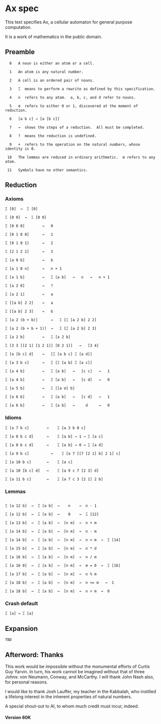 # Ax spec


This text specifies Ax, a cellular automaton for general purpose computation.

It is a work of mathematics in the public domain.


## Preamble 

```
  0   A noun is either an atom or a cell.
 
  1   An atom is any natural number.

  2   A cell is an ordered pair of nouns.

  3   Ξ  means to perform a rewrite as defined by this specification.    

  4   n  refers to any atom.  a, b, c, and d refer to nouns. 
 
  5   σ  refers to either 0 or 1, discovered at the moment of reduction.
 
  6   [a b c] → [a [b c]]

  7   →  shows the steps of a reduction.  All must be completed.

  8   ?  means the reduction is undefined.

  9   +  refers to the operation on the natural numbers, whose identity is 0.

 10   The lemmas are reduced in ordinary arithmetic.  m refers to any atom.

 11   Symbols have no other semantics.
```


## Reduction


### Axioms

```
Ξ [0]  →  Ξ [0]  

Ξ [0 0]  →  Ξ [0 0]

Ξ [0 0 0]        →   0

Ξ [0 1 0 0]      →   1    

Ξ [0 1 0 1]      →   2

Ξ [2 1 2 1]      →   3

Ξ [a 0 b]        →   b

Ξ [a 1 0 n]      →   n + 1 

Ξ [a 1 b]        →   Ξ [a b]   →   n   →   n + 1 

Ξ [a 2 0]        →   ?

Ξ [a 2 1]        →   a

Ξ [[a b] 2 2]    →   a

Ξ [[a b] 2 3]    →   b

Ξ [a 2 (b + b)]      →   Ξ [Ξ [a 2 b] 2 2]

Ξ [a 2 (b + b + 1)]  →   Ξ [Ξ [a 2 b] 2 3]

Ξ [a 2 b]        →   Ξ [a 2 b]

Ξ [3 3 [[2 1] [1 2 1]] [0 2 1]]   →   [3 4]

Ξ [a [b c] d]    →   [Ξ [a b c] Ξ [a d]]

Ξ [a 3 b c]      →   Ξ [Ξ [a b] Ξ [a c]]

Ξ [a 4 b]        →   Ξ [a b]   →   [c c]   →   1

Ξ [a 4 b]        →   Ξ [a b]   →   [c d]   →   0

Ξ [a 5 b]        →   Ξ [[a σ] b]  

Ξ [a 6 b]        →   Ξ [a b]   →   [c d]   →   1

Ξ [a 6 b]        →   Ξ [a b]   →     d     →   0

```


### Idioms

```
Ξ [a 7 b c]        →    Ξ [a 3 b 0 c]

Ξ [a 8 b c d]      →    Ξ [a b] → 1 → Ξ [a c]

Ξ [a 8 b c d]      →    Ξ [a b] → 0 → Ξ [a d]

Ξ [a 9 b c]          →    Ξ [a 7 [[7 [2 1] b] 2 1] c]

Ξ [a 10 b c]       →    Ξ [a c]

Ξ [a 10 [b c] d]   →    Ξ [a 9 c 7 [2 3] d]

Ξ [a 11 b c]       →    Ξ [a 7 c 3 [2 1] 2 b]

```


### Lemmas

```

Ξ [a 12 b]  →  Ξ [a b]  →    n    →  n - 1

Ξ [a 12 b]  →  Ξ [a b]  →    0    →  Ξ [12]

Ξ [a 13 b]  →  Ξ [a b]  →  [n m]  →  n + m 

Ξ [a 14 b]  →  Ξ [a b]  →  [n m]  →  n - m

Ξ [a 14 b]  →  Ξ [a b]  →  [n m]  →  n < m  →  Ξ [14]

Ξ [a 15 b]  →  Ξ [a b]  →  [n m]  →  n * d

Ξ [a 16 b]  →  Ξ [a b]  →  [n m]  →  n / m

Ξ [a 16 0]  →  Ξ [a b]  →  [n m]  →  m = 0  →  Ξ [16]

Ξ [a 17 b]  →  Ξ [a b]  →  [n m]  →  n % m

Ξ [a 18 b]  →  Ξ [a b]  →  [n m]  →  n <= m   →  1

Ξ [a 18 b]  →  Ξ [a b]  →  [n m]  →  n > m  →  0

```


### Crash default

```
Ξ [a] → Ξ [a]
```


## Expansion

```
TBD
```



## Afterword: Thanks


This work would be impossible without the monumental efforts of Curtis Guy
Yarvin. In turn, his work cannot be imagined without that of three
Johns: von Neumann, Conway, and McCarthy. I will thank John Nash also,
for personal reasons.

I would like to thank Josh Lauffer, my teacher in the Kabbalah, who instilled
a lifelong interest in the inherent properties of natural numbers. 

A special shout-out to Al, to whom much credit must incur, indeed.


#### Version 60K



